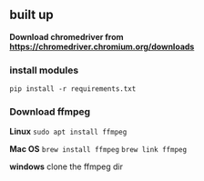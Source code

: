 ## built up
**Download chromedriver from https://chromedriver.chromium.org/downloads**

### install modules
`pip install -r requirements.txt`

### Download ffmpeg

**Linux**
`sudo apt install ffmpeg`

**Mac OS**
`brew install ffmpeg`
`brew link ffmpeg`

**windows**
clone the ffmpeg dir
